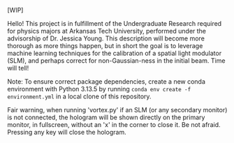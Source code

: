 [WIP]

Hello! This project is in fulfillment of the Undergraduate Research required for physics majors at Arkansas Tech University, performed under the advisorship of Dr. Jessica Young. This description will become more thorough as more things happen, but in short the goal is to leverage machine learning techniques for the calibration of a spatial light modulator (SLM), and perhaps correct for non-Gaussian-ness in the initial beam. Time will tell!

Note: To ensure correct package dependencies, create a new conda environment with Python 3.13.5 by running ``conda env create -f environment.yml`` in a local clone of this repository.

Fair warning, when running 'vortex.py' if an SLM (or any secondary monitor) is not connected, the hologram will be shown directly on the primary monitor, in fullscreen, without an 'x' in the corner to close it. Be not afraid. Pressing any key will close the hologram.
